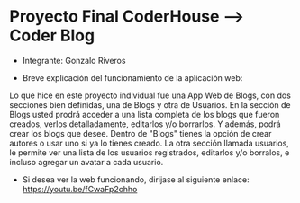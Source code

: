 # Proyecto Final CoderHouse --> Coder Blog

* Integrante: Gonzalo Riveros

* Breve explicación del funcionamiento de la aplicación web:

Lo que hice en este proyecto individual fue una App Web de Blogs, con dos secciones bien definidas, una de Blogs y otra de Usuarios. En la sección de Blogs usted prodrá acceder a una lista completa de los blogs que fueron creados, verlos detalladamente, editarlos y/o borrarlos. Y además, podrá crear los blogs que desee. Dentro de "Blogs" tienes la opción de crear autores o usar uno si ya lo tienes creado. La otra sección llamada usuarios, le permite ver una lista de los usuarios registrados, editarlos y/o borralos, e incluso agregar un avatar a cada usuario.

* Si desea ver la web funcionando, dirijase al siguiente enlace: https://youtu.be/fCwaFp2chho